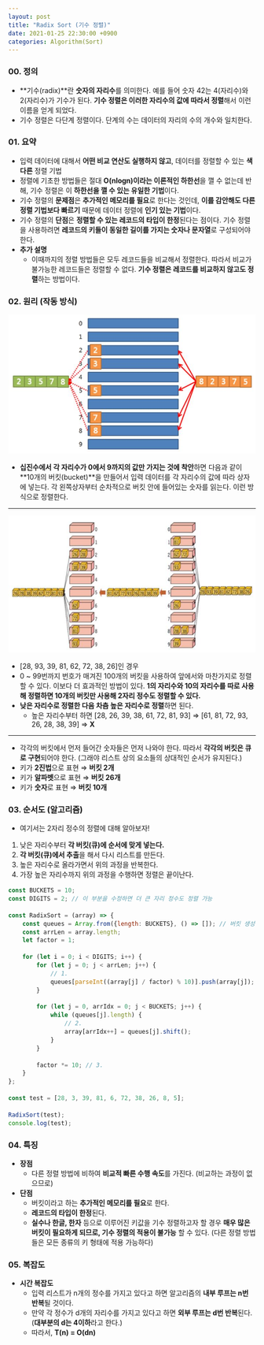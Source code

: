 ```yaml
---
layout: post
title: "Radix Sort (기수 정렬)"
date: 2021-01-25 22:30:00 +0900
categories: Algorithm(Sort)
---
```


### 00. 정의

- **기수(radix)**란 **숫자의 자리수**를 의미한다. 예를 들어 숫자 42는 4(자리수)와 2(자리수)가 기수가 된다. **기수 정렬은 이러한 자리수의 값에 따라서 정렬**해서 이런 이름을 얻게 되었다.
- 기수 정렬은 다단계 정렬이다. 단계의 수는 데이터의 자리의 수의 개수와 일치한다.

### 01. 요약

- 입력 데이터에 대해서 **어떤 비교 연산도 실행하지 않고**, 데이터를 정렬할 수 있는 **색다른** 정렬 기법
- 정렬에 기초한 방법들은 절대 **O(nlogn)이라는 이론적인 하한선**을 깰 수 없는데 반해, 기수 정렬은 이 **하한선을 깰 수 있는 유일한 기법**이다.
- 기수 정렬의 **문제점**은 **추가적인 메모리를 필요**로 한다는 것인데, **이를 감안해도 다른 정렬 기법보다 빠르기** 때문에 데이터 정렬에 **인기 있는 기법**이다.
- 기수 정렬의 **단점**은 **정렬할 수 있는 레코드의 타입이 한정**된다는 점이다. 기수 정렬을 사용하려면 **레코드의 키들이 동일한 길이를 가지는 숫자나 문자열**로 구성되어야 한다.
- **추가 설명**
  - 이때까지의 정렬 방법들은 모두 레코드들을 비교해서 정렬한다. 따라서 비교가 불가능한 레코드들은 정렬할 수 없다. **기수 정렬은 레코드를 비교하지 않고도 정렬**하는 방법이다.

### 02. 원리 (작동 방식)

![한 자리수 RadixSort](/public/img/Sort/radixsort1.JPG)

- **십진수에서 각 자리수가 0에서 9까지의 값만 가지는 것에 착안**하면 다음과 같이 **10개의 버킷(bucket)**을 만들어서 입력 데이터를 각 자리수의 값에 따라 상자에 넣는다. 각 왼쪽상자부터 순차적으로 버킷 안에 들어있는 숫자를 읽는다. 이런 방식으로 정렬한다.

---

![두 자리수 RadixSort](/public/img/Sort/radixsort2.JPG)

- [28, 93, 39, 81, 62, 72, 38, 26]인 경우
- 0 ~ 99번까지 번호가 매겨진 100개의 버킷을 사용하여 앞에서와 마찬가지로 정렬할 수 있다. 이보다 더 효과적인 방법이 있다. **1의 자리수와 10의 자리수를 따로 사용해 정렬하면 10개의 버킷만 사용해 2자리 정수도 정렬할 수 있다.**
- **낮은 자리수로 정렬한 다음 차츰 높은 자리수로 정렬**하면 된다.
  - 높은 자리수부터 하면 [28, 26, 39, 38, 61, 72, 81, 93] ⇒ [61, 81, 72, 93, 26, 28, 38, 39] ⇒ **X**

---

- 각각의 버킷에서 먼저 들어간 숫자들은 먼저 나와야 한다. 따라서 **각각의 버킷은 큐로 구현**되어야 한다. (그래야 리스트 상의 요소들의 상대적인 순서가 유지된다.)
- 키가 **2진법**으로 표현 ⇒ **버킷 2개**
- 키가 **알파벳**으로 표현 ⇒ **버킷 26개**
- 키가 **숫자**로 표현 ⇒ **버킷 10개**

### 03. 순서도 (알고리즘)

- 여기서는 2자리 정수의 정렬에 대해 알아보자!

1. 낮은 자리수부터 **각 버킷(큐)에 순서에 맞게 넣는다.**
2. **각 버킷(큐)에서 추출**을 해서 다시 리스트를 만든다.
3. 높은 자리수로 올라가면서 위의 과정을 반복한다.
4. 가장 높은 자리수까지 위의 과정을 수행하면 정렬은 끝이난다.

```jsx
const BUCKETS = 10;
const DIGITS = 2; // 이 부분을 수정하면 더 큰 자리 정수도 정렬 가능

const RadixSort = (array) => {
	const queues = Array.from({length: BUCKETS}, () => []); // 버킷 생성
	const arrLen = array.length;
	let factor = 1;

	for (let i = 0; i < DIGITS; i++) {
		for (let j = 0; j < arrLen; j++) {
			// 1.
			queues[parseInt((array[j] / factor) % 10)].push(array[j]);
		}

		for (let j = 0, arrIdx = 0; j < BUCKETS; j++) {
			while (queues[j].length) {
				// 2.
				array[arrIdx++] = queues[j].shift();
			}
		}

		factor *= 10; // 3.
	}
};

const test = [28, 3, 39, 81, 6, 72, 38, 26, 8, 5];

RadixSort(test);
console.log(test);
```

### 04. 특징

- **장점**
  - 다른 정렬 방법에 비하여 **비교적 빠른 수행 속도**를 가진다. (비교하는 과정이 없으므로)
- **단점**
  - 버킷이라고 하는 **추가적인 메모리를 필요**로 한다.
  - **레코드의 타입이 한정**된다.
  - **실수나 한글, 한자** 등으로 이루어진 키값을 기수 정렬하고자 할 경우 **매우 많은 버킷이 필요하게 되므로, 기수 정렬의 적용이 불가능** 할 수 있다. (다른 정렬 방법들은 모든 종류의 키 형태에 적용 가능하다)

### 05. 복잡도

- **시간 복잡도**
  - 입력 리스트가 n개의 정수를 가지고 있다고 하면 알고리즘의 **내부 루프는 n번 반복**될 것이다.
  - 만약 각 정수가 d개의 자리수를 가지고 있다고 하면 **외부 루프는 d번 반복**된다. (**대부분의 d는 4이하**라고 한다.)
  - 따라서, **T(n) = O(dn)**
